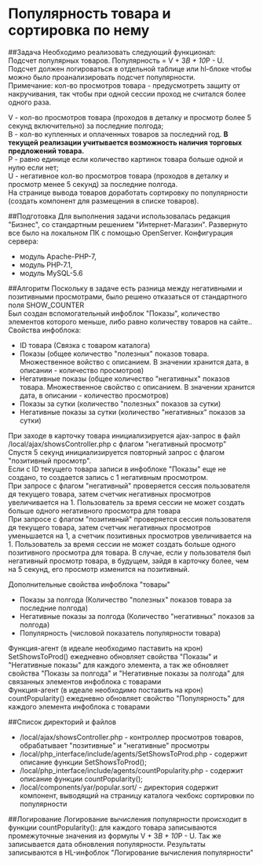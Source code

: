 # Популярность товара и сортировка по нему

##Задача
Необходимо реализовать следующий функционал:                    
Подсчет популярных товаров. Популярность = V + 3*B + 10*P - U.                     
Подсчет должен логироваться в отдельной таблице или hl-блоке чтобы можно было проанализировать подсчет популярности.                    
Примечание: кол-во просмотров товара - предусмотреть защиту от накручивания, так чтобы при одной сессии проход не считался более одного раза.                    
                    
V -  кол-во просмотров товара (проходов в деталку и просмотр более 5 секунд включительно) за последние полгода;                    
B - кол-во купленных и оплаченных товаров за последний год. **В текущей реализации учитывается возможность наличия торговых предложений товара.**                    
P - равно единице если количество картинок товара больше одной и нулю если нет;                    
U - негативное кол-во просмотров товара (проходов в деталку и просмотр менее 5 секунд) за последние полгода.                    
На странице вывода товаров доработать сортировку по популярности (создать компонент для размещения в списке товаров).                     

##Подготовка
Для выполнения задачи использовалась редакция "Бизнес", со стандартным решением "Интернет-Магазин". Развернуто все было на локальном ПК с помощью OpenServer. Конфигурация сервера: 
- модуль Apache-PHP-7, 
- модуль PHP-7.1, 
- модуль MySQL-5.6

##Алгоритм
Поскольку в задаче есть разница между негативными и позитивными просмотрами, было решено отказаться от стандартного поля SHOW_COUNTER                    
Был создан вспомогательный инфоблок "Показы", количество элементов которого меньше, либо равно количеству товаров на сайте..                    
Свойства инфоблока:                     
- ID товара (Связка с товаром каталога)
- Показы (общее количество "полезных" показов товара. Множественное войство с описанием. В значении хранится дата, в описании - количество просмотров)
- Негативные показы (общее количество "негативных" показов товара. Множественное свойство с описанием. В значении хранится дата, в описании - количество просмотров)
- Показы за сутки (количество "полезных" показов за сутки)
- Негативные показы за сутки (количество "негативных" показов за сутки)
                    
                                        
При заходе в карточку товара инициализируется ajax-запрос в файл /local/ajax/showsController.php с флагом "негативный просмотр"                    
Спустя 5 секунд инициализируется повторный запрос с флагом "позитивный просмотр".                    
Если c ID текущего товара записи в инфоблоке "Показы" еще не создано, то создается запись с 1 негативным просмотром.                    
При запросе с флагом "негативный" проверяется сессия пользователя дя текущего товара, затем счетчик негативных просмотров увеличивается на 1. Пользователь за время сессии не может создать больше одного негативного просмотра для товара                    
При запросе с флагом "позитивный" проверяется сессия пользователя дя текущего товара, затем счетчик негативных просмотров уменьшается на 1, а счетчик позитивных просмотров увеличивается на 1. Пользователь за время сессии не может создать больше одного позитивного просмотра для товара. В случае, если у пользователя был негативный просмотр товара, в будущем, зайдя в карточку более, чем на 5 секунд, его просмотр изменится на позитивный.               

Дополнительные свойства инфоблока "товары"
- Показы за полгода (Количество "полезных" показов товара за последние полгода)
- Негативные показы за полгода (Количество "негативных" показов за полгода)
- Популярность (числовой показатель популярности товара)

Функция-агент (в идеале необходимо паставить на крон) SetShowsToProd() ежедневно обновляет свойства "Показы" и "Негативные показы" для каждого элемента, а так же обновляет свойства "Показы за полгода" и "Негативные показы за полгода" для связанных элементов инфоблока с товарами                    
Функция-агент (в идеале необходимо поставить на крон) countPopularity() ежедневно обновляет свойство "Популярность" для каждого элемента инфоблока с товарами

##Список директорий и файлов
- /local/ajax/showsController.php - контроллер просмотров товаров, обрабатывает "позитивные" и "негативные" просмотры
- /local/php_interface/include/agents/SetShowsToProd.php - содержит описание функции SetShowsToProd();
- /local/php_interface/include/agents/countPopularity.php - содержит описание функции countPopularity();
- /local/components/yar/popular.sort/ - директория содержит компонент, выводящий на страницу каталога чекбокс сортировки по популярности

##Логирование
Логирование вычисления популярности происходит в функции countPopularity(): для каждого товара записываются промежуточные значения из формулы V + 3*B + 10*P - U. Так же записывается дата обновления популярности. Результаты записываются в HL-инфоблок "Логирование вычисления популярности"
